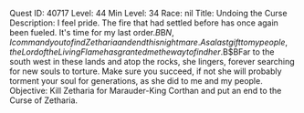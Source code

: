 Quest ID: 40717
Level: 44
Min Level: 34
Race: nil
Title: Undoing the Curse
Description: I feel pride. The fire that had settled before has once again been fueled. It's time for my last order.$B$B$N, I command you to find Zetharia and end this nightmare. As a last gift to my people, the Lord of the Living Flame has granted me the way to find her.$B$BFar to the south west in these lands and atop the rocks, she lingers, forever searching for new souls to torture. Make sure you succeed, if not she will probably torment your soul for generations, as she did to me and my people.
Objective: Kill Zetharia for Marauder-King Corthan and put an end to the Curse of Zetharia.
